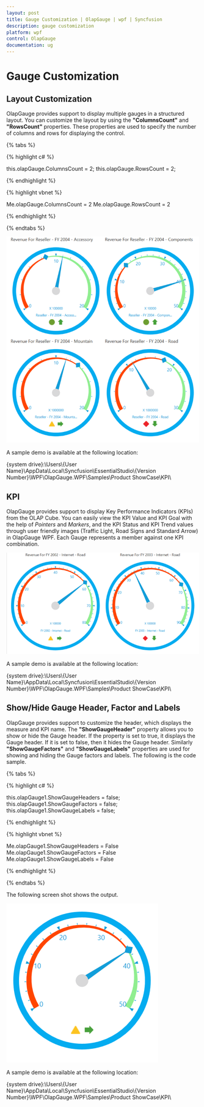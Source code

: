 ```yaml
---
layout: post
title: Gauge Customization | OlapGauge | wpf | Syncfusion
description: gauge customization
platform: wpf
control: OlapGauge
documentation: ug
---
```


# Gauge Customization

## Layout Customization

OlapGauge provides support to display multiple gauges in a structured layout. You can customize the layout by using the **"ColumnsCount"** and **"RowsCount"** properties. These properties are used to specify the number of columns and rows for displaying the control.

{% tabs %}

{% highlight c# %}
 
this.olapGauge.ColumnsCount = 2;
this.olapGauge.RowsCount = 2;

{% endhighlight %}

{% highlight vbnet %}
  
Me.olapGauge.ColumnsCount = 2
Me.olapGauge.RowsCount = 2

{% endhighlight %}

{% endtabs %}

![](Gauge-Customization_images/Gauge-Customization_img1.png)

A sample demo is available at the following location:

{system drive}:\Users\\{User Name}\AppData\Local\Syncfusion\EssentialStudio\\{Version Number}\WPF\OlapGauge.WPF\Samples\Product ShowCase\KPI\

## KPI

OlapGauge provides support to display Key Performance Indicators (KPIs) from the OLAP Cube. You can easily view the KPI Value and KPI Goal with the help of _Pointers_ and _Markers_, and the KPI Status and KPI Trend values through user friendly images (Traffic Light, Road Signs and Standard Arrow) in OlapGauge WPF. Each Gauge represents a member against one KPI combination.

![](Gauge-Customization_images/Gauge-Customization_img2.png)

A sample demo is available at the following location:

{system drive}:\Users\\{User Name}\AppData\Local\Syncfusion\EssentialStudio\\{Version Number}\WPF\OlapGauge.WPF\Samples\Product ShowCase\KPI\

## Show/Hide Gauge Header, Factor and Labels

OlapGauge provides support to customize the header, which displays the measure and KPI name. The **"ShowGaugeHeader"** property allows you to show or hide the Gauge header. If the property is set to true, it displays the Gauge header. If it is set to false, then it hides the Gauge header. Similarly **"ShowGaugeFactors"** and **"ShowGaugeLabels"** properties are used for showing and hiding the Gauge factors and labels. The following is the code sample. 

{% tabs %}

{% highlight c# %}
 
this.olapGauge1.ShowGaugeHeaders = false;
this.olapGauge1.ShowGaugeFactors = false;
this.olapGauge1.ShowGaugeLabels = false;

{% endhighlight %}

{% highlight vbnet %}
  
Me.olapGauge1.ShowGaugeHeaders = False
Me.olapGauge1.ShowGaugeFactors = False
Me.olapGauge1.ShowGaugeLabels = False

{% endhighlight %}

{% endtabs %}

The following screen shot shows the output.

![](Gauge-Customization_images/Gauge-Customization_img4.png)

A sample demo is available at the following location:

{system drive}:\Users\\{User Name}\AppData\Local\Syncfusion\EssentialStudio\\{Version Number}\WPF\OlapGauge.WPF\Samples\Product ShowCase\KPI\


